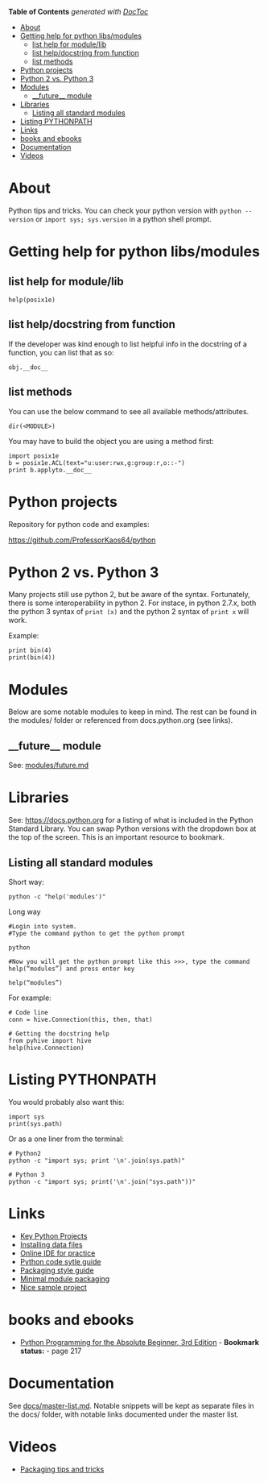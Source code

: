 <!-- START doctoc generated TOC please keep comment here to allow auto update -->
<!-- DON'T EDIT THIS SECTION, INSTEAD RE-RUN doctoc TO UPDATE -->
**Table of Contents**  *generated with [DocToc](https://github.com/thlorenz/doctoc)*

- [About](#about)
- [Getting help for python libs/modules](#getting-help-for-python-libsmodules)
  - [list help for module/lib](#list-help-for-modulelib)
  - [list help/docstring from function](#list-helpdocstring-from-function)
  - [list  methods](#list--methods)
- [Python projects](#python-projects)
- [Python 2 vs. Python 3](#python-2-vs-python-3)
- [Modules](#modules)
  - [\_\_future\_\_ module](#%5C_%5C_future%5C_%5C_-module)
- [Libraries](#libraries)
  - [Listing all standard modules](#listing-all-standard-modules)
- [Listing PYTHONPATH](#listing-pythonpath)
- [Links](#links)
- [books and ebooks](#books-and-ebooks)
- [Documentation](#documentation)
- [Videos](#videos)

<!-- END doctoc generated TOC please keep comment here to allow auto update -->

# About

Python tips and tricks. You can check your python version with `python --version` or `import sys; sys.version` in a python shell prompt.

# Getting help for python libs/modules

## list help for module/lib

```
help(posix1e)
```

## list help/docstring from function

If the developer was kind enough to list helpful info in the docstring of a function, you can list that as so:
```
obj.__doc__
```

## list  methods

You can use the below command to see all available methods/attributes.
```
dir(<MODULE>) 
```

You may have to build the object you are using a method first:
```
import posix1e
b = posix1e.ACL(text="u:user:rwx,g:group:r,o::-")
print b.applyto.__doc__
```

# Python projects

Repository for python code and examples:

https://github.com/ProfessorKaos64/python

# Python 2 vs. Python 3

Many projects still use python 2, but be aware of the syntax. Fortunately, there is some interoperability in python 2. For instace, in python 2.7.x, both the python 3 syntax of  `print (x)` and the python 2 syntax of `print x` will work.

Example:

```
print bin(4)
print(bin(4))
```

# Modules

Below are some notable modules to keep in mind. The rest can be found in the modules/ folder or referenced from docs.python.org (see links).

## \_\_future\_\_ module

See: [modules/future.md](https://github.com/mdeguzis/documents/blob/master/programming/python/modules/__future__.md)

# Libraries

See: https://docs.python.org for a listing of what is included in the Python Standard Library. You can swap Python versions with the dropdown box at the top of the screen. This is an important resource to bookmark.

## Listing all standard modules

Short way:

```
python -c "help('modules')"
```

Long way

```
#Login into system.
#Type the command python to get the python prompt

python

#Now you will get the python prompt like this >>>, type the command help(“modules”) and press enter key

help(“modules”)
```

For example:
```
# Code line
conn = hive.Connection(this, then, that)

# Getting the docstring help
from pyhive import hive
help(hive.Connection)
```

# Listing PYTHONPATH

You would probably also want this:

```
import sys
print(sys.path)
```

Or as a one liner from the terminal:

```
# Python2
python -c "import sys; print '\n'.join(sys.path)"

# Python 3
python -c "import sys; print('\n'.join("sys.path"))"
```

# Links

* [Key Python Projects](https://packaging.python.org/key_projects/)
* [Installing data files](https://docs.python.org/3/distutils/setupscript.html#installing-additional-files)
* [Online IDE for practice](https://repl.it/languages)
* [Python code sytle guide](https://www.python.org/dev/peps/pep-0008/)
* [Packaging style guide](https://packaging.python.org/distributing/)
* [Minimal module packaging](http://python-packaging.readthedocs.io/en/latest/minimal.html)
* [Nice sample project](https://github.com/pypa/sampleproject/tree/master/sample)

# books and ebooks

* [Python Programming for the Absolute Beginner, 3rd Edition](https://www.amazon.com/Python-Programming-Absolute-Beginner-3rd/dp/1435455002) - **Bookmark status:** - page 217

# Documentation

See [docs/master-list.md](https://github.com/mdeguzis/documents/tree/master/programming/python/docs). Notable snippets will be kept as separate files in the docs/ folder, with notable links documented under the master list.

# Videos

* [Packaging tips and tricks](https://ep2015.europython.eu/conference/talks/less-known-packaging-features-and-tricks)

